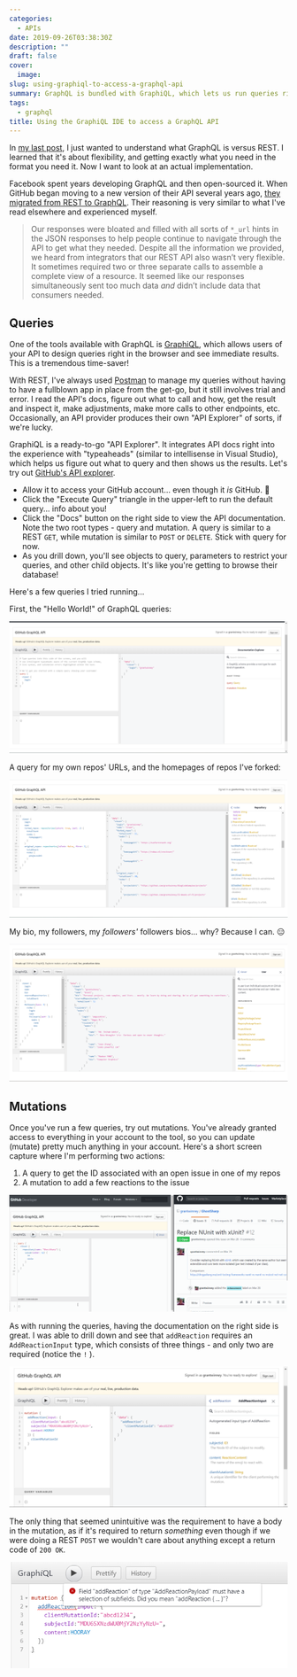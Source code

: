 ```yaml
---
categories:
  - APIs
date: 2019-09-26T03:38:30Z
description: ""
draft: false
cover:
  image:
slug: using-graphiql-to-access-a-graphql-api
summary: GraphQL is bundled with GraphiQL, which lets us run queries right in the browser! Let's see how GitHub uses it and try kicking the tires.
tags:
  - graphql
title: Using the GraphiQL IDE to access a GraphQL API
---
```

In [my last post](https://grantwinney.com/what-is-graphql-and-how-does-it-differ-from-rest/), I just wanted to understand what GraphQL is versus REST. I learned that it's about flexibility, and getting exactly what you need in the format you need it. Now I want to look at an actual implementation.

Facebook spent years developing GraphQL and then open-sourced it. When GitHub began moving to a new version of their API several years ago, [they migrated from REST to GraphQL](https://github.blog/2016-09-14-the-github-graphql-api/). Their reasoning is very similar to what I've read elsewhere and experienced myself.

> Our responses were bloated and filled with all sorts of `*_url` hints in the JSON responses to help people continue to navigate through the API to get what they needed. Despite all the information we provided, we heard from integrators that our REST API also wasn’t very flexible. It sometimes required two or three separate calls to assemble a complete view of a resource. It seemed like our responses simultaneously sent too much data _and_ didn’t include data that consumers needed.

## Queries

One of the tools available with GraphQL is [GraphiQL](https://github.com/graphql/graphiql/tree/master/packages/graphiql#readme), which allows users of your API to design queries right in the browser and see immediate results. This is a tremendous time-saver!

With REST, I've always used [Postman](https://www.getpostman.com/) to manage my queries without having to have a fullblown app in place from the get-go, but it still involves trial and error. I read the API's docs, figure out what to call and how, get the result and inspect it, make adjustments, make more calls to other endpoints, etc. Occasionally, an API provider produces their own "API Explorer" of sorts, if we're lucky.

GraphiQL is a ready-to-go "API Explorer". It integrates API docs right into the experience with "typeaheads" (similar to intellisense in Visual Studio), which helps us figure out what to query and then shows us the results. Let's try out [GitHub's API explorer](https://developer.github.com/v4/explorer/).

- Allow it to access your GitHub account... even though it _is_ GitHub. 🤨
- Click the "Execute Query" triangle in the upper-left to run the default query... info about you!
- Click the "Docs" button on the right side to view the API documentation. Note the two root types - query and mutation. A query is similar to a REST `GET`, while mutation is similar to `POST` or `DELETE`. Stick with query for now.
- As you drill down, you'll see objects to query, parameters to restrict your queries, and other child objects. It's like you're getting to browse their database!

Here's a few queries I tried running...

First, the "Hello World!" of GraphQL queries:

![](default-query.png)

A query for my own repos' URLs, and the homepages of repos I've forked:

![](repos.png)

My bio, my followers, my _followers'_ followers bios... why? Because I can. 😑

![](followers-all-the-way-down.png)

## Mutations

Once you've run a few queries, try out mutations. You've already granted access to everything in your account to the tool, so you can update (mutate) pretty much anything in your account. Here's a short screen capture where I'm performing two actions:

1. A query to get the ID associated with an open issue in one of my repos
2. A mutation to add a few reactions to the issue

![](first_mutation.gif)

As with running the queries, having the documentation on the right side is great. I was able to drill down and see that `addReaction` requires an `AddReactionInput` type, which consists of three things - and only two are required (notice the `!` ).

![](mutation-docs.png)

The only thing that seemed unintuitive was the requirement to have a body in the mutation, as if it's required to return _something_ even though if we were doing a REST `POST` we wouldn't care about anything except a return code of `200 OK`.

![](mutation_nobody.png)
